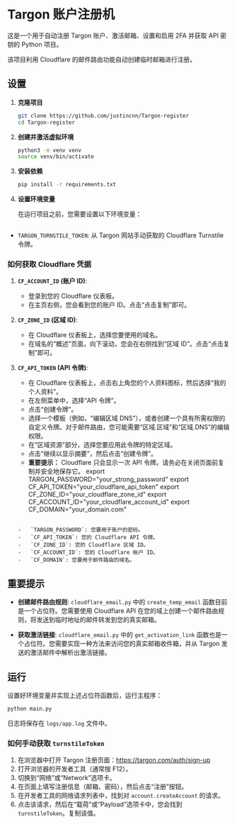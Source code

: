 # Targon 账户注册机

这是一个用于自动注册 Targon 账户、激活邮箱、设置和启用 2FA 并获取 API 密钥的 Python 项目。

该项目利用 Cloudflare 的邮件路由功能自动创建临时邮箱进行注册。

## 设置

1.  **克隆项目**

    ```bash
    git clone https://github.com/justincnn/Targon-register
    cd Targon-register
    ```

2.  **创建并激活虚拟环境**

    ```bash
    python3 -m venv venv
    source venv/bin/activate
    ```

3.  **安装依赖**

    ```bash
    pip install -r requirements.txt
    ```

4.  **设置环境变量**

    在运行项目之前，您需要设置以下环境变量：

    ```bash
-   `TARGON_TURNSTILE_TOKEN`: 从 Targon 网站手动获取的 Cloudflare Turnstile 令牌。
### 如何获取 Cloudflare 凭据

1.  **`CF_ACCOUNT_ID` (账户 ID)**:
    *   登录到您的 Cloudflare 仪表板。
    *   在主页右侧，您会看到您的账户 ID。点击“点击复制”即可。

2.  **`CF_ZONE_ID` (区域 ID)**:
    *   在 Cloudflare 仪表板上，选择您要使用的域名。
    *   在域名的“概述”页面，向下滚动，您会在右侧找到“区域 ID”。点击“点击复制”即可。

3.  **`CF_API_TOKEN` (API 令牌)**:
    *   在 Cloudflare 仪表板上，点击右上角您的个人资料图标，然后选择“我的个人资料”。
    *   在左侧菜单中，选择“API 令牌”。
    *   点击“创建令牌”。
    *   选择一个模板（例如，“编辑区域 DNS”），或者创建一个具有所需权限的自定义令牌。对于邮件路由，您可能需要“区域.区域”和“区域.DNS”的编辑权限。
    *   在“区域资源”部分，选择您要应用此令牌的特定区域。
    *   点击“继续以显示摘要”，然后点击“创建令牌”。
    *   **重要提示：** Cloudflare 只会显示一次 API 令牌。请务必在关闭页面前复制并安全地保存它。
    export TARGON_PASSWORD="your_strong_password"
    export CF_API_TOKEN="your_cloudflare_api_token"
    export CF_ZONE_ID="your_cloudflare_zone_id"
    export CF_ACCOUNT_ID="your_cloudflare_account_id"
    export CF_DOMAIN="your_domain.com"
    ```

    -   `TARGON_PASSWORD`: 您要用于账户的密码。
    -   `CF_API_TOKEN`: 您的 Cloudflare API 令牌。
    -   `CF_ZONE_ID`: 您的 Cloudflare 区域 ID。
    -   `CF_ACCOUNT_ID`: 您的 Cloudflare 帐户 ID。
    -   `CF_DOMAIN`: 您要用于邮件路由的域名。

## 重要提示

-   **创建邮件路由规则**: `cloudflare_email.py` 中的 `create_temp_email` 函数目前是一个占位符。您需要使用 Cloudflare API 在您的域上创建一个邮件路由规则，将发送到临时地址的邮件转发到您的真实邮箱。

-   **获取激活链接**: `cloudflare_email.py` 中的 `get_activation_link` 函数也是一个占位符。您需要实现一种方法来访问您的真实邮箱收件箱，并从 Targon 发送的激活邮件中解析出激活链接。

## 运行

设置好环境变量并实现上述占位符函数后，运行主程序：

```bash
python main.py
```

日志将保存在 `logs/app.log` 文件中。
### 如何手动获取 `turnstileToken`

1.  在浏览器中打开 Targon 注册页面：https://targon.com/auth/sign-up
2.  打开浏览器的开发者工具（通常按 F12）。
3.  切换到“网络”或“Network”选项卡。
4.  在页面上填写注册信息（邮箱、密码），然后点击“注册”按钮。
5.  在开发者工具的网络请求列表中，找到对 `account.createAccount` 的请求。
6.  点击该请求，然后在“载荷”或“Payload”选项卡中，您会找到 `turnstileToken`。复制该值。